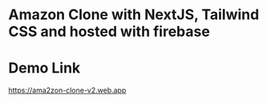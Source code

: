 # Amazon Clone with NextJS, Tailwind CSS and hosted with firebase

# Demo Link

https://ama2zon-clone-v2.web.app
